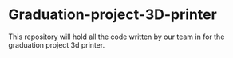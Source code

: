 # Graduation-project-3D-printer
This repository will hold all the code written by our team in for the graduation project 3d printer.
